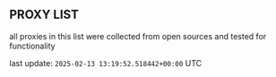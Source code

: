 ## PROXY LIST

all proxies in this list were collected from open sources and tested for functionality

last update: `2025-02-13 13:19:52.518442+00:00` UTC